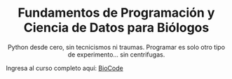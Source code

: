 <h1 align="center">Fundamentos de Programación y Ciencia de Datos para Biólogos</h1>
<p align="center">
  Python desde cero, sin tecnicismos ni traumas. Programar es solo otro tipo de experimento... sin centrifugas. 
</p>

Ingresa al curso completo aquí: [BioCode](https://c-gomar.github.io/BioCode/)
